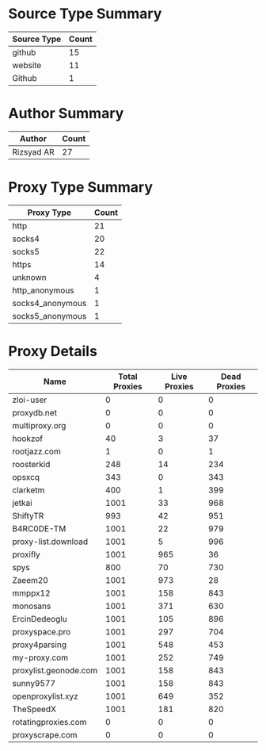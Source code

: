 # Source Type Summary

| Source Type | Count |
|-------------|-------|
| github | 15 |
| website | 11 |
| Github | 1 |


# Author Summary

| Author | Count |
|--------|-------|
| Rizsyad AR | 27 |


# Proxy Type Summary

| Proxy Type | Count |
|------------|-------|
| http | 21 |
| socks4 | 20 |
| socks5 | 22 |
| https | 14 |
| unknown | 4 |
| http_anonymous | 1 |
| socks4_anonymous | 1 |
| socks5_anonymous | 1 |


# Proxy Details

| Name | Total Proxies | Live Proxies | Dead Proxies |
|------|---------------|--------------|---------------|
| zloi-user | 0 | 0 | 0 |
| proxydb.net | 0 | 0 | 0 |
| multiproxy.org | 0 | 0 | 0 |
| hookzof | 40 | 3 | 37 |
| rootjazz.com | 1 | 0 | 1 |
| roosterkid | 248 | 14 | 234 |
| opsxcq | 343 | 0 | 343 |
| clarketm | 400 | 1 | 399 |
| jetkai | 1001 | 33 | 968 |
| ShiftyTR | 993 | 42 | 951 |
| B4RC0DE-TM | 1001 | 22 | 979 |
| proxy-list.download | 1001 | 5 | 996 |
| proxifly | 1001 | 965 | 36 |
| spys | 800 | 70 | 730 |
| Zaeem20 | 1001 | 973 | 28 |
| mmppx12 | 1001 | 158 | 843 |
| monosans | 1001 | 371 | 630 |
| ErcinDedeoglu | 1001 | 105 | 896 |
| proxyspace.pro | 1001 | 297 | 704 |
| proxy4parsing | 1001 | 548 | 453 |
| my-proxy.com | 1001 | 252 | 749 |
| proxylist.geonode.com | 1001 | 158 | 843 |
| sunny9577 | 1001 | 158 | 843 |
| openproxylist.xyz | 1001 | 649 | 352 |
| TheSpeedX | 1001 | 181 | 820 |
| rotatingproxies.com | 0 | 0 | 0 |
| proxyscrape.com | 0 | 0 | 0 |
